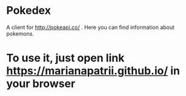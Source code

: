 # Pokedex
A client for http://pokeapi.co/ . Here you can find information about pokemons. 
# To use it, just open link https://marianapatrii.github.io/ in your browser
 
